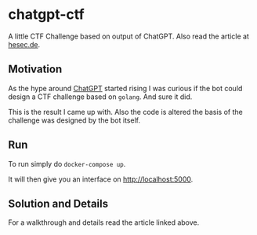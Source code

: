 # chatgpt-ctf
A little CTF Challenge based on output of ChatGPT. Also read the article at [hesec.de](https://hesec.de/chatgpt-ctf).

## Motivation
As the hype around [ChatGPT](https://chat.openai.com/chat) started rising I was curious if the bot could design a CTF challenge based on `golang`. And sure it did.

This is the result I came up with. Also the code is altered the basis of the challenge was designed by the bot itself.

## Run
To run simply do `docker-compose up`.

It will then give you an interface on [http://localhost:5000](http://localhost:5000).

## Solution and Details
For a walkthrough and details read the article linked above.